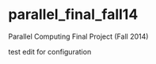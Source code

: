 parallel_final_fall14
=====================

Parallel Computing Final Project (Fall 2014)

test edit for configuration

